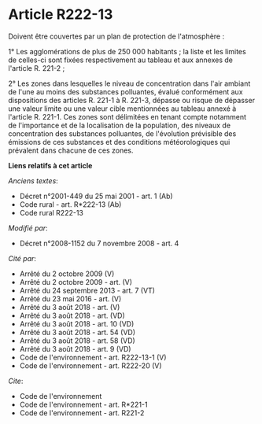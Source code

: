 # Article R222-13

Doivent être couvertes par un plan de protection de l'atmosphère :

1° Les agglomérations de plus de 250 000 habitants ; la liste et les limites de celles-ci sont fixées respectivement au
tableau et aux annexes de l'article R. 221-2 ;

2° Les zones dans lesquelles le niveau de concentration dans l'air ambiant de l'une au moins des substances polluantes,
évalué conformément aux dispositions des articles R. 221-1 à R. 221-3, dépasse ou risque de dépasser une valeur limite ou une
valeur cible mentionnées au tableau annexé à l'article R. 221-1. Ces zones sont délimitées en tenant compte notamment de
l'importance et de la localisation de la population, des niveaux de concentration des substances polluantes, de l'évolution
prévisible des émissions de ces substances et des conditions météorologiques qui prévalent dans chacune de ces zones.

**Liens relatifs à cet article**

_Anciens textes_:

  - Décret n°2001-449 du 25 mai 2001 - art. 1 (Ab)
  - Code rural - art. R*222-13 (Ab)
  - Code rural R222-13

_Modifié par_:

  - Décret n°2008-1152 du 7 novembre 2008 - art. 4

_Cité par_:

  - Arrêté du 2 octobre 2009 (V)
  - Arrêté du 2 octobre 2009 - art. (V)
  - Arrêté du 24 septembre 2013 - art. 7 (VT)
  - Arrêté du 23 mai 2016 - art. (V)
  - Arrêté du 3 août 2018 - art. (V)
  - Arrêté du 3 août 2018 - art. (VD)
  - Arrêté du 3 août 2018 - art. 10 (VD)
  - Arrêté du 3 août 2018 - art. 54 (VD)
  - Arrêté du 3 août 2018 - art. 58 (VD)
  - Arrêté du 3 août 2018 - art. 9 (VD)
  - Code de l'environnement - art. R222-13-1 (V)
  - Code de l'environnement - art. R222-20 (V)

_Cite_:

  - Code de l'environnement
  - Code de l'environnement - art. R*221-1
  - Code de l'environnement - art. R221-2
